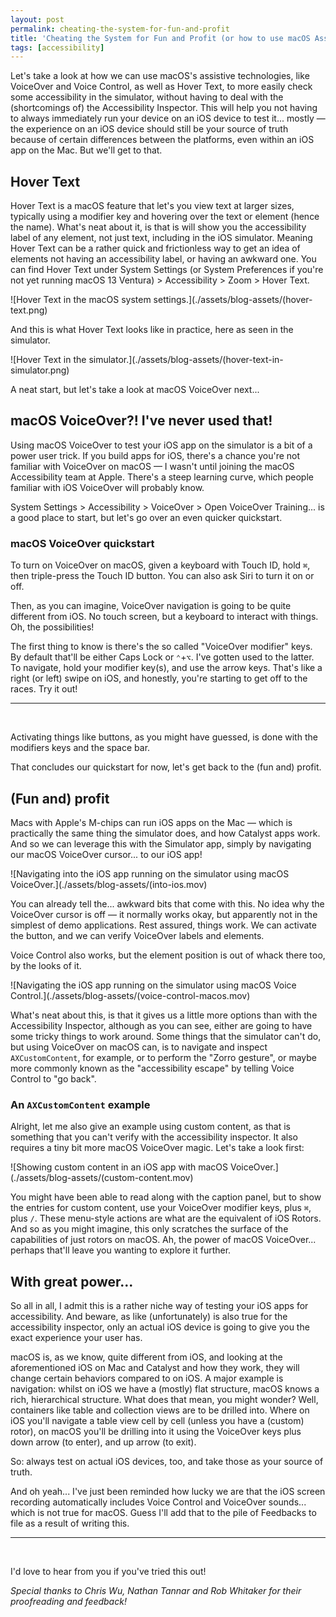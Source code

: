 ```yaml
---
layout: post
permalink: cheating-the-system-for-fun-and-profit
title: 'Cheating the System for Fun and Profit (or how to use macOS Assistive Technologies to test in the Simulator)'
tags: [accessibility]
---
```


Let's take a look at how we can use macOS's assistive technologies, like
VoiceOver and Voice Control, as well as Hover Text, to more easily check some
accessibility in the simulator, without having to deal with the (shortcomings
of) the Accessibility Inspector. This will help you not having to always
immediately run your device on an iOS device to test it... mostly — the
experience on an iOS device should still be your source of truth because of
certain differences between the platforms, even within an iOS app on the Mac.
But we'll get to that.

<!--more-->

## Hover Text

Hover Text is a macOS feature that let's you view text at larger sizes,
typically using a modifier key and hovering over the text or element (hence the
name). What's neat about it, is that is will show you the accessibility label
of any element, not just text, including in the iOS simulator. Meaning Hover
Text can be a rather quick and frictionless way to get an idea of elements not
having an accessibility label, or having an awkward one. You can find Hover Text
under System Settings (or System Preferences if you're not yet running macOS 13
Ventura) > Accessibility > Zoom > Hover Text.

![Hover Text in the macOS system settings.](./assets/blog-assets/(hover-text.png)

And this is what Hover Text looks like in practice, here as seen in the
simulator.

![Hover Text in the simulator.](./assets/blog-assets/(hover-text-in-simulator.png)

A neat start, but let's take a look at macOS VoiceOver next...

## macOS VoiceOver?! I've never used that!

Using macOS VoiceOver to test your iOS app on the simulator is a bit of a power
user trick. If you build apps for iOS, there's a chance you're not familiar with
VoiceOver on macOS — I wasn't until joining the macOS Accessibility team at
Apple. There's a steep learning curve, which people familiar with iOS VoiceOver
will probably know.

System Settings > Accessibility > VoiceOver > Open VoiceOver Training... is a
good place to start, but let's go over an even quicker quickstart.

### macOS VoiceOver quickstart

To turn on VoiceOver on macOS, given a keyboard with Touch ID, hold `⌘`,
then triple-press the Touch ID button. You can also ask Siri to turn it on or
off.

Then, as you can imagine, VoiceOver navigation is going to be quite different
from iOS. No touch screen, but a keyboard to interact with things. Oh, the
possibilities!

The first thing to know is there's the so called "VoiceOver modifier" keys. By
default that'll be either Caps Lock or `⌃`+`⌥`. I've gotten used to the latter.
To navigate, hold your modifier key(s), and use the arrow keys. That's like a
right (or left) swipe on iOS, and honestly, you're starting to get off to the
races. Try it out!

---
<br />

Activating things like buttons, as you might have guessed, is done with the
modifiers keys and the space bar.

That concludes our quickstart for now, let's get back to the (fun and) profit.

## (Fun and) profit

Macs with Apple's M-chips can run iOS apps on the Mac — which is practically
the same thing the simulator does, and how Catalyst apps work. And so we can
leverage this with the Simulator app, simply by navigating our macOS VoiceOver
cursor... to our iOS app!

![Navigating into the iOS app running on the simulator using macOS VoiceOver.](./assets/blog-assets/(into-ios.mov)

You can already tell the... awkward bits that come with this. No idea why the
VoiceOver cursor is off — it normally works okay, but apparently not in the
simplest of demo applications. Rest assured, things work. We can activate the
button, and we can verify VoiceOver labels and elements.

Voice Control also works, but the element position is out of whack there too,
by the looks of it.

![Navigating the iOS app running on the simulator using macOS Voice Control.](./assets/blog-assets/(voice-control-macos.mov)

What's neat about this, is that it gives us a little more options than with the
Accessibility Inspector, although as you can see, either are going to have some
tricky things to work around. Some things that the simulator can't do, but using
VoiceOver on macOS can, is to navigate and inspect `AXCustomContent`, for
example, or to perform the "Zorro gesture", or maybe more commonly known as the
"accessibility escape" by telling Voice Control to "go back".

### An `AXCustomContent` example

Alright, let me also give an example using custom content, as that is something
that you can't verify with the accessibility inspector. It also requires a tiny
bit more macOS VoiceOver magic. Let's take a look first:

![Showing custom content in an iOS app with macOS VoiceOver.](./assets/blog-assets/(custom-content.mov)

You might have been able to read along with the caption panel, but to show the
entries for custom content, use your VoiceOver modifier keys, plus `⌘`, plus
`/`. These menu-style actions are what are the equivalent of iOS Rotors. And so
as you might imagine, this only scratches the surface of the capabilities of
just rotors on macOS. Ah, the power of macOS VoiceOver... perhaps that'll leave
you wanting to explore it further.

## With great power...

So all in all, I admit this is a rather niche way of testing your iOS apps for
accessibility. And beware, as like (unfortunately) is also true for the
accessibility inspector, only an actual iOS device is going to give you the
exact experience your user has.

macOS is, as we know, quite different from iOS, and looking at the
aforementioned iOS on Mac and Catalyst and how they work, they will change
certain behaviors compared to on iOS. A major example is navigation: whilst on
iOS we have a (mostly) flat structure, macOS knows a rich, hierarchical
structure. What does that mean, you might wonder? Well, containers like table
and collection views are to be drilled into. Where on iOS you'll navigate a
table view cell by cell (unless you have a (custom) rotor), on macOS you'll be
drilling into it using the VoiceOver keys plus down arrow (to enter), and up
arrow (to exit).

So: always test on actual iOS devices, too, and take those as your source of
truth.

And oh yeah... I've just been reminded how lucky we are that the iOS screen
recording automatically includes Voice Control and VoiceOver sounds... which
is not true for macOS. Guess I'll add that to the pile of Feedbacks to file as
a result of writing this.

---
<br />

I'd love to hear from you if you've tried this out!

_Special thanks to Chris Wu, Nathan Tannar and Rob Whitaker for their
proofreading and feedback!_
